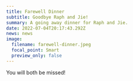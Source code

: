 ```yaml
---
title: Farewell Dinner
subtitle: Goodbye Raph and Jie!
summary: A going away dinner for Raph and Jie.
date: 2022-07-04T20:17:43.292Z
news: news
image:
  filename: farewell-dinner.jpeg
  focal_point: Smart
  preview_only: false
---
```

You will both be missed!